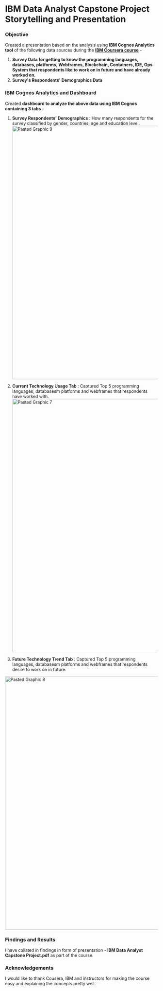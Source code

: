 # IBM Data Analyst Capstone Project Storytelling and Presentation

### Objective
Created a presentation based on the analysis using **IBM Cognos Analytics tool** of the following data sources during the [**IBM Coursera course**](https://www.coursera.org/learn/ibm-data-analyst-capstone-project) - 
1. **Survey Data for getting to know the programming languages, databases, platforms, Webframes, Blockchain, Containers, IDE, Ops System that respondents like to work on in future and have already worked on.**
2. **Survey's Respondents' Demographics Data**

### IBM Cognos Analytics and Dashboard
Created **dashboard to analyze the above data using IBM Cognos containing 3 tabs** - 
1. **Survey Respondents' Demographics** : How many respondents for the survey classified by gender, countries, age and education level.
   <img width="834" alt="Pasted Graphic 9" src="https://github.com/sid897/IBM-DataAnalyst-Capstone-Project/assets/115930153/e0ea95f7-a800-4181-81ff-a8843fbbf083">

2. **Current Technology Usage Tab** : Captured Top 5 programming languages, databasesm platforms and webframes that respondents have worked with.
   <img width="834" alt="Pasted Graphic 7" src="https://github.com/sid897/IBM-DataAnalyst-Capstone-Project/assets/115930153/21dc1cdb-acff-4014-b5a7-75c44f2ae070">

3. **Future Technology Trend Tab** : Captured Top 5 programming languages, databasesm platforms and webframes that respondents desire to work on in future.
  <img width="834" alt="Pasted Graphic 8" src="https://github.com/sid897/IBM-DataAnalyst-Capstone-Project/assets/115930153/b84c0a6b-ff37-4142-9e38-4c4f8d8f6545">


### Findings and Results
I have collated in findings in form of presentation - **IBM Data Analyst Capstone Project.pdf** as part of the course. 

### Acknowledgements
I would like to thank Cousera, IBM and instructors for making the course easy and explaining the concepts pretty well.
 
